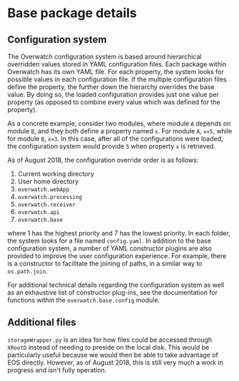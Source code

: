 # Base package details

## Configuration system

The Overwatch configuration system is based around hierarchical overridden values stored in YAML configuration
files. Each package within Overwatch has its own YAML file. For each property, the system looks for possible
values in each configuration file. If the multiple configuration files define the property, the further down
the hierarchy overrides the base value. By doing so, the loaded configuration provides just one value per
property (as opposed to combine every value which was defined for the property).

As a concrete example, consider two modules, where module `A` depends on module `B`, and they both define a
property named `x`. For module `A`, `x=5`, while for module `B`, `x=3`. In this case, after all of the
configurations were loaded, the configuration system would provide `5` when property `x` is retrieved.

As of August 2018, the configuration override order is as follows:

1) Current working directory
2) User home directory
3) `overwatch.webApp`
4) `overwatch.processing`
5) `overwatch.receiver`
6) `overwatch.api`
7) `overwatch.base`

where 1 has the highest priority and 7 has the lowest priority. In each folder, the system looks for a file
named `config.yaml`. In addition to the base configuration system, a number of YAML constructor plugins are
also provided to improve the user configuration experience. For example, there is a constructor to facilitate
the joining of paths, in a similar way to `os.path.join`.

For additional technical details regarding the configuration system as well as an exhaustive list of
constructor plug-ins, see the documentation for functions within the `overwatch.base.config` module.

## Additional files

`storageWrapper.py` is an idea for how files could be accessed through `XRootD` instead of needing to preside
on the local disk. This would be particularly useful because we would then be able to take advantage of EOS
directly. However, as of August 2018, this is still very much a work in progress and isn't fully operation.
